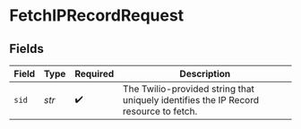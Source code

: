 # FetchIPRecordRequest


## Fields

| Field                                                                                | Type                                                                                 | Required                                                                             | Description                                                                          |
| ------------------------------------------------------------------------------------ | ------------------------------------------------------------------------------------ | ------------------------------------------------------------------------------------ | ------------------------------------------------------------------------------------ |
| `sid`                                                                                | *str*                                                                                | :heavy_check_mark:                                                                   | The Twilio-provided string that uniquely identifies the IP Record resource to fetch. |